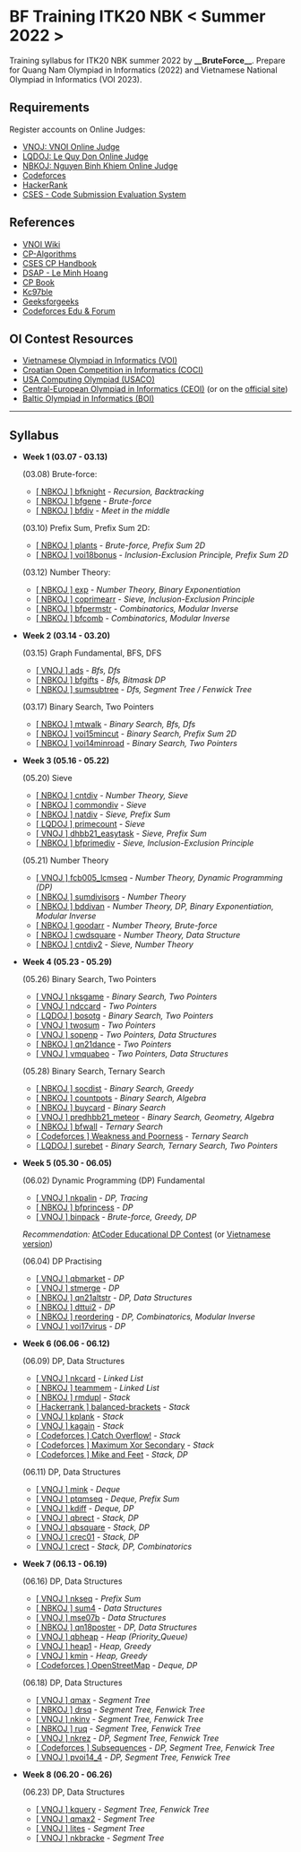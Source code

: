 # BF Training ITK20 NBK < Summer 2022 >

Training syllabus for ITK20 NBK summer 2022 by **\_\_BruteForce\_\_**. Prepare for Quang Nam Olympiad in Informatics (2022) and Vietnamese National Olympiad in Informatics (VOI 2023).

## Requirements

Register accounts on Online Judges:
- [VNOJ: VNOI Online Judge](https://oj.vnoi.info/)
- [LQDOJ: Le Quy Don Online Judge](https://lqdoj.edu.vn/)
- [NBKOJ: Nguyen Binh Khiem Online Judge](https://nbk.homes/)
- [Codeforces](https://codeforces.com/)
- [HackerRank](https://www.hackerrank.com/)
- [CSES - Code Submission Evaluation System](https://cses.fi/)

## References

- [VNOI Wiki](https://vnoi.info/wiki/Home)
- [CP-Algorithms](https://cp-algorithms.com/)
- [CSES CP Handbook](https://cses.fi/book/index.php)
- [DSAP - Le Minh Hoang](https://drive.google.com/file/d/0BwcTB8a10LBwV1J3T2xDTGhQNmM/view?resourcekey=0-R4tnYInPWCKb5W_DK_JQwQ)
- [CP Book](https://cpbook.net/)
- [Kc97ble](https://sites.google.com/site/kc97ble/)
- [Geeksforgeeks](https://www.geeksforgeeks.org/)
- [Codeforces Edu & Forum](https://codeforces.com/edu/courses)


## OI Contest Resources

- [Vietnamese Olympiad in Informatics (VOI)](https://oj.vnoi.info/problems/?category=7&point_start=&point_end=)
- [Croatian Open Competition in Informatics (COCI)](https://hsin.hr/coci/)
- [USA Computing Olympiad (USACO)](http://www.usaco.org/index.php?page=contests)
- [Central-European Olympiad in Informatics (CEOI)](https://cses.fi/ceoi/list/) (or on the [official site](http://ceoi.inf.elte.hu/))
- [Baltic Olympiad in Informatics (BOI)](https://cses.fi/boi/list/)

----
## Syllabus

- **Week 1 (03.07 - 03.13)**

    (03.08) Brute-force:
    - [[ NBKOJ ] bfknight](https://nbk.homes/problem/bfknight) - *Recursion, Backtracking*
    - [[ NBKOJ ] bfgene](https://nbk.homes/problem/bfgene) - *Brute-force*
    - [[ NBKOJ ] bfdiv](https://nbk.homes/problem/bfdiv) - *Meet in the middle*

    (03.10) Prefix Sum, Prefix Sum 2D:
    - [[ NBKOJ ] plants](https://nbk.homes/problem/plants) - *Brute-force, Prefix Sum 2D* 
    - [[ NBKOJ ] voi18bonus](https://nbk.homes/problem/voi18bonus) - *Inclusion-Exclusion Principle, Prefix Sum 2D*

    (03.12) Number Theory:
    - [[ NBKOJ ] exp](https://nbk.homes/problem/exp) - *Number Theory, Binary Exponentiation*
    - [[ NBKOJ ] coprimearr](https://nbk.homes/problem/coprimearr) - *Sieve, Inclusion-Exclusion Principle*
    - [[ NBKOJ ] bfpermstr](https://nbk.homes/problem/bfpermstr) - *Combinatorics, Modular Inverse*
    - [[ NBKOJ ] bfcomb](https://nbk.homes/problem/bfcomb) - *Combinatorics, Modular Inverse*

- **Week 2 (03.14 - 03.20)**

    (03.15) Graph Fundamental, BFS, DFS
    - [[ VNOJ ] ads](https://oj.vnoi.info/problem/ads) - *Bfs, Dfs*
    - [[ NBKOJ ] bfgifts](https://nbk.homes/problem/bfgifts) - *Bfs, Bitmask DP*
    - [[ NBKOJ ] sumsubtree](https://nbk.homes/problem/sumsubtree) - *Dfs, Segment Tree / Fenwick Tree*

    (03.17) Binary Search, Two Pointers
    - [[ NBKOJ ] mtwalk](https://nbk.homes/problem/mtwalk) - *Binary Search, Bfs, Dfs*
    - [[ NBKOJ ] voi15mincut](https://nbk.homes/problem/voi15mincut) - *Binary Search, Prefix Sum 2D*
    - [[ NBKOJ ] voi14minroad](https://nbk.homes/problem/voi14minroad) - *Binary Search, Two Pointers*

- **Week 3 (05.16 - 05.22)**
  
    (05.20) Sieve
    - [[ NBKOJ ] cntdiv](https://nbk.homes/problem/cntdiv) - *Number Theory, Sieve*
    - [[ NBKOJ ] commondiv](https://nbk.homes/problem/commondiv) - *Sieve*
    - [[ NBKOJ ] natdiv](https://nbk.homes/problem/natdiv) - *Sieve, Prefix Sum*
    - [[ LQDOJ ] primecount](https://lqdoj.edu.vn/problem/primecount) - *Sieve*
    - [[ VNOJ ] dhbb21_easytask](https://oj.vnoi.info/problem/dhbb21_easytask) - *Sieve, Prefix Sum*
    - [[ NBKOJ ] bfprimediv](https://nbk.homes/problem/bfprimediv) - *Sieve, Inclusion-Exclusion Principle*

    (05.21) Number Theory
    - [[ VNOJ ] fcb005_lcmseq](https://oj.vnoi.info/problem/fcb005_lcmseq) - *Number Theory, Dynamic Programming (DP)*
    - [[ NBKOJ ] sumdivisors](https://nbk.homes/problem/sumdivisors) - *Number Theory*
    - [[ NBKOJ ] bddivan](http://nbk.homes/problem/bddivan) - *Number Theory, DP, Binary Exponentiation, Modular Inverse*
    - [[ NBKOJ ] goodarr](https://nbk.homes/problem/goodarr) - *Number Theory, Brute-force*
    - [[ NBKOJ ] cwdsquare](https://nbk.homes/problem/cwdsquare) - *Number Theory, Data Structure*
    - [[ NBKOJ ] cntdiv2](https://nbk.homes/problem/cntdiv2) - *Sieve, Number Theory*

- **Week 4 (05.23 - 05.29)**

    (05.26) Binary Search, Two Pointers
    - [[ VNOJ ] nksgame](https://oj.vnoi.info/problem/nksgame) - *Binary Search, Two Pointers*
    - [[ VNOJ ] ndccard](https://oj.vnoi.info/problem/ndccard) - *Two Pointers*
    - [[ LQDOJ ] bosotg](https://lqdoj.edu.vn/problem/1819bosotg) - *Binary Search, Two Pointers*
    - [[ VNOJ ] twosum](https://oj.vnoi.info/problem/twosum) - *Two Pointers*
    - [[ VNOJ ] sopenp](https://oj.vnoi.info/problem/sopenp) - *Two Pointers, Data Structures*
    - [[ NBKOJ ] qn21dance](https://nbk.homes/problem/qn21dance) - *Two Pointers*
    - [[ VNOJ ] vmquabeo](https://oj.vnoi.info/problem/vmquabeo) - *Two Pointers, Data Structures*

    (05.28) Binary Search, Ternary Search
    - [[ NBKOJ ] socdist](https://nbk.homes/problem/socdist) - *Binary Search, Greedy*
    - [[ NBKOJ ] countpots](https://nbk.homes/problem/countpots) - *Binary Search, Algebra*
    - [[ NBKOJ ] buycard](https://nbk.homes/problem/buycard) - *Binary Search*
    - [[ VNOJ ] predhbb21_meteor](https://oj.vnoi.info/problem/predhbb21_meteor) - *Binary Search, Geometry, Algebra*
    - [[ NBKOJ ] bfwall](https://nbk.homes/problem/bfwall) - *Ternary Search*
    - [[ Codeforces ] Weakness and Poorness](https://codeforces.com/problemset/problem/578/C) - *Ternary Search*
    - [[ LQDOJ ] surebet](https://lqdoj.edu.vn/problem/surebet) - *Binary Search, Ternary Search, Two Pointers*

- **Week 5 (05.30 - 06.05)**

    (06.02) Dynamic Programming (DP) Fundamental
    - [[ VNOJ ] nkpalin](https://oj.vnoi.info/problem/nkpalin) - *DP, Tracing*
    - [[ NBKOJ ] bfprincess](https://nbk.homes/problem/bfprincess) - *DP*
    - [[ VNOJ ] binpack](https://oj.vnoi.info/problem/binpack) - *Brute-force, Greedy, DP*

    *Recommendation:* [AtCoder Educational DP Contest](https://atcoder.jp/contests/dp) (or [Vietnamese version](https://oj.vnoi.info/contest/atcoder_dp))
    
    (06.04) DP Practising
    - [[ VNOJ ] qbmarket](https://oj.vnoi.info/problem/qbmarket) - *DP*
    - [[ VNOJ ] stmerge](https://oj.vnoi.info/problem/stmerge) - *DP*
    - [[ NBKOJ ] qn21altstr](https://nbk.homes/problem/qn21altstr) - *DP, Data Structures*
    - [[ NBKOJ ] dttui2](https://nbk.homes/problem/dttui2) - *DP*
    - [[ NBKOJ ] reordering](https://nbk.homes/problem/reordering) - *DP, Combinatorics, Modular Inverse*
    - [[ VNOJ ] voi17virus](https://oj.vnoi.info/problem/voi17virus) - *DP*

- **Week 6 (06.06 - 06.12)**

    (06.09) DP, Data Structures
    - [[ VNOJ ] nkcard](https://oj.vnoi.info/problem/nkcard) - *Linked List*
    - [[ NBKOJ ] teammem](https://nbk.homes/problem/teammem) - *Linked List*
    - [[ NBKOJ ] rmdupl](https://nbk.homes/problem/rmdupl) - *Stack*
    - [[ Hackerrank ] balanced-brackets](https://www.hackerrank.com/challenges/balanced-brackets/problem) - *Stack*
    - [[ VNOJ ] kplank](https://oj.vnoi.info/problem/kplank) - *Stack*
    - [[ VNOJ ] kagain](https://oj.vnoi.info/problem/kagain) - *Stack*
    - [[ Codeforces ] Catch Overflow!](https://codeforces.com/problemset/problem/1175/B) - *Stack*
    - [[ Codeforces ] Maximum Xor Secondary](https://codeforces.com/contest/280/problem/B) - *Stack*
    - [[ Codeforces ] Mike and Feet](https://codeforces.com/contest/547/problem/B) - *Stack, DP*

    (06.11) DP, Data Structures
    - [[ VNOJ ] mink](https://oj.vnoi.info/problem/mink) - *Deque*
    - [[ VNOJ ] ptqmseq](https://oj.vnoi.info/problem/ptqmseq) -  *Deque, Prefix Sum*
    - [[ VNOJ ] kdiff](https://oj.vnoi.info/problem/kdiff) - *Deque, DP*
    - [[ VNOJ ] qbrect](https://oj.vnoi.info/problem/qbrect) - *Stack, DP*
    - [[ VNOJ ] qbsquare](https://oj.vnoi.info/problem/qbsquare) - *Stack, DP*
    - [[ VNOJ ] crec01](https://oj.vnoi.info/problem/crec01) - *Stack, DP*
    - [[ VNOJ ] crect](https://oj.vnoi.info/problem/crect) - *Stack, DP, Combinatorics*


- **Week 7 (06.13 - 06.19)**

    (06.16) DP, Data Structures
    - [[ VNOJ ] nkseq](https://oj.vnoi.info/problem/nkseq) - *Prefix Sum*
    - [[ NBKOJ ] sum4](https://nbk.homes/problem/sum4) - *Data Structures*
    - [[ VNOJ ] mse07b](https://oj.vnoi.info/problem/mse07b) - *Data Structures*
    - [[ NBKOJ ] qn18poster](https://nbk.homes/problem/qn18poster) - *DP, Data Structures*
    - [[ VNOJ ] qbheap](https://oj.vnoi.info/problem/qbheap) - *Heap (Priority_Queue)*
    - [[ VNOJ ] heap1](https://oj.vnoi.info/problem/heap1) - *Heap, Greedy*
    - [[ VNOJ ] kmin](https://oj.vnoi.info/problem/kmin) - *Heap, Greedy*
    - [[ Codeforces ] OpenStreetMap](https://codeforces.com/contest/1195/problem/E) - *Deque, DP*

    (06.18) DP, Data Structures
    - [[ VNOJ ] qmax](https://oj.vnoi.info/problem/qmax) - *Segment Tree*
    - [[ NBKOJ ] drsq](https://nbk.homes/problem/drsq) - *Segment Tree, Fenwick Tree*
    - [[ VNOJ ] nkinv](https://oj.vnoi.info/problem/nkinv) - *Segment Tree, Fenwick Tree*
    - [[ NBKOJ ] ruq](https://nbk.homes/problem/ruq) - *Segment Tree, Fenwick Tree*
    - [[ VNOJ ] nkrez](https://oj.vnoi.info/problem/nkrez) - *DP, Segment Tree, Fenwick Tree*
    - [[ Codeforces ] Subsequences](https://codeforces.com/contest/597/problem/C) - *DP, Segment Tree, Fenwick Tree*
    - [[ VNOJ ] pvoi14_4](https://oj.vnoi.info/problem/pvoi14_4) - *DP, Segment Tree, Fenwick Tree*


- **Week 8 (06.20 - 06.26)**

    (06.23) DP, Data Structures
    - [[ VNOJ ] kquery](https://oj.vnoi.info/problem/KQUERY) - *Segment Tree, Fenwick Tree*
    - [[ VNOJ ] qmax2](https://oj.vnoi.info/problem/qmax2) - *Segment Tree*
    - [[ VNOJ ] lites](https://oj.vnoi.info/problem/lites) - *Segment Tree*
    - [[ VNOJ ] nkbracke](https://oj.vnoi.info/problem/nkbracke) - *Segment Tree*
